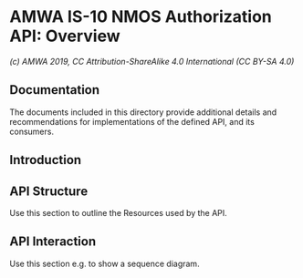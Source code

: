 # AMWA IS-10 NMOS Authorization API: Overview

_(c) AMWA 2019, CC Attribution-ShareAlike 4.0 International (CC BY-SA 4.0)_

## Documentation

The documents included in this directory provide additional details and recommendations for implementations of the defined API, and its consumers.

## Introduction

## API Structure

Use this section to outline the Resources used by the API.

## API Interaction

Use this section e.g. to show a sequence diagram.
